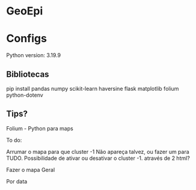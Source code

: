 # GeoEpi

# Configs

Python version: 3.19.9

## Bibliotecas

pip install pandas numpy scikit-learn haversine flask matplotlib folium python-dotenv

## Tips?

Folium - Python para maps


To do:

Arrumar o mapa para que cluster -1 Não apareça talvez, ou fazer um para TUDO. 
Possibilidade de ativar ou desativar o cluster -1. através de 2 html?

Fazer o mapa
Geral

Por data

